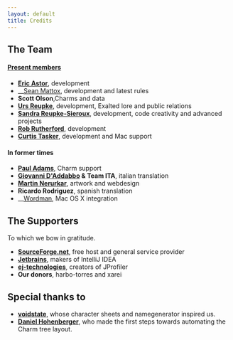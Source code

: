 ```yaml
---
layout: default
title: Credits
---
```

## The Team

#### [Present members](https://github.com/anathema)

* __[Eric Astor](https://plus.google.com/105086402673996622245)__, development
* __[Sean Mattox](https://plus.google.com/108169111610901863311), development and latest rules
* __Scott Olson__,Charms and data
* __[Urs Reupke](https://plus.google.com/100051405258786750070)__, development, Exalted lore and public relations
* __[Sandra Reupke-Sieroux](https://plus.google.com/109141795028026264608)__, development, code creativity and advanced projects
* __[Rob Rutherford](https://plus.google.com/110266164366343816505)__, development
* __[Curtis Tasker](http://curtistasker.com)__, development and Mac support

#### In former times

* __[Paul Adams](http://jontukontar.livejournal.com)__, Charm support
* __[Giovanni D'Addabbo](http://www.exalteditalia.com) & Team ITA__, italian translation
* __[Martin Nerurkar](http://www.dcs-designs.de)__, artwork and webdesign
* __Ricardo Rodriguez__, spanish translation
* __[Wordman](http://rpg.divnull.com/exalted/), Mac OS X integration
	
<h2>The Supporters</h2>
<P>To which we bow in gratitude.</p>
	<ul>
		<li><a href="http://www.sf.net"><b>SourceForge.net</b></a>, free host and general service provider</li>
		<li><a href="http://www.jetbrains.com"><b>Jetbrains</b><a>, makers of IntelliJ IDEA</li> 
		<li><a href="http://www.ej-technologies.com/products/jprofiler/overview.html"><b>ej-technologies</b></a>, creators of JProfiler</li>				
		<li><b>Our donors</b>, harbo-torres and xarei</li>
	</ul>

<h2>Special thanks to</h2>
	<ul>
		<li><a href="http://www.voidstate.com"><b>voidstate</b></a>, whose character sheets and namegenerator inspired us.</li>
		<li><a href="http://www.hd42.de"><b>Daniel Hohenberger</b></a>, who made the first steps towards automating the Charm tree layout.</li>
	</ul>